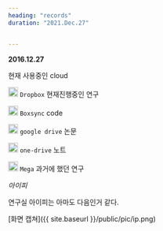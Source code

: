 ```yaml
---
heading: "records"
duration: "2021.Dec.27"


---
```



**2016.12.27**

현재 사용중인 cloud

<img src="{{ site.baseurl }}/public/pic/dropbox.png" width="20"> `Dropbox` 현재진행중인 연구

<img src="{{ site.baseurl }}/public/pic/boxsync.png" width="20"> `Boxsync` code

<img src="{{ site.baseurl }}/public/pic/google-drive.png" width="20"> `google drive` 논문

<img src="{{ site.baseurl }}/public/pic/one-drive.png" width="20"> `one-drive`  노트

<img src="{{ site.baseurl }}/public/pic/mega.png" width="20"> `Mega` 과거에 했던 연구



*아이피*

연구실 아이피는 아마도 다음인거 같다.

[화면 캡쳐]({{ site.baseurl }}/public/pic/ip.png)
